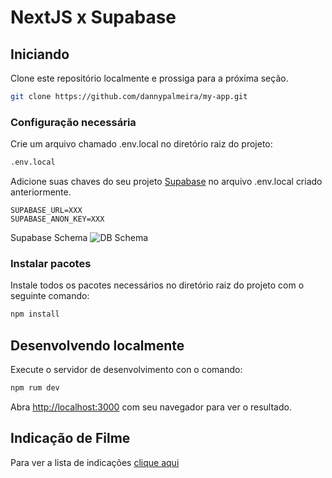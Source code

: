 # NextJS x Supabase

## Iniciando
Clone este repositório localmente e prossiga para a próxima seção.
```bash
git clone https://github.com/dannypalmeira/my-app.git
```

### Configuração necessária

Crie um arquivo chamado .env.local no diretório raiz do projeto:
```bash
.env.local
```

Adicione suas chaves do seu projeto [Supabase](https://app.supabase.io/) no arquivo .env.local criado anteriormente.

```dotenv
SUPABASE_URL=XXX
SUPABASE_ANON_KEY=XXX
```
Supabase Schema
![DB Schema](https://github.com/dannypalmeira/pos-fiap-cineadmin/blob/main/db-schema.png)

### Instalar pacotes

Instale todos os pacotes necessários no diretório raiz do projeto com o seguinte comando:
```bash
npm install
```

## Desenvolvendo localmente
Execute o servidor de desenvolvimento con o comando:

```bash
npm rum dev
```

Abra [http://localhost:3000](http://localhost:3000) com seu navegador para ver o resultado.

## Indicação de Filme

Para ver a lista de indicações [clique aqui](https://docs.google.com/spreadsheets/d/1rnIxCaCXPo6L8sYwWnwfTdlItHckWbnAdNpn0aFxZLw/edit?usp=sharing)
